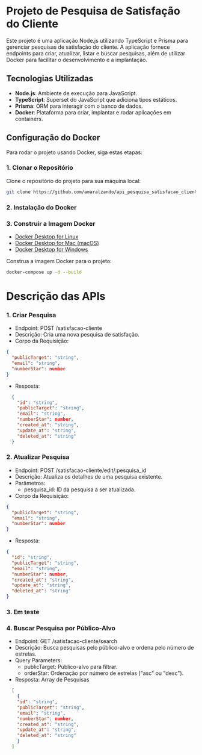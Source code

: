 # Projeto de Pesquisa de Satisfação do Cliente

Este projeto é uma aplicação Node.js utilizando TypeScript e Prisma para gerenciar pesquisas de satisfação do cliente. A aplicação fornece endpoints para criar, atualizar, listar e buscar pesquisas, além de utilizar Docker para facilitar o desenvolvimento e a implantação.

## Tecnologias Utilizadas

- **Node.js**: Ambiente de execução para JavaScript.
- **TypeScript**: Superset do JavaScript que adiciona tipos estáticos.
- **Prisma**: ORM para interagir com o banco de dados.
- **Docker**: Plataforma para criar, implantar e rodar aplicações em containers.

## Configuração do Docker

Para rodar o projeto usando Docker, siga estas etapas:

### 1. Clonar o Repositório

Clone o repositório do projeto para sua máquina local:

```bash
git clone https://github.com/amaralzando/api_pesquisa_satisfacao_cliente_node
```

### 2. Instalação do Docker

### 3. Construir a Imagem Docker

- [Docker Desktop for Linux](https://docs.docker.com/desktop/install/linux-install/)
- [Docker Desktop for Mac (macOS)](https://docs.docker.com/desktop/install/mac-install/)
- [Docker Desktop for Windows](https://docs.docker.com/desktop/install/windows-install/)

Construa a imagem Docker para o projeto:

```bash
docker-compose up -d --build
```

# Descrição das APIs

### 1. Criar Pesquisa

- Endpoint: POST /satisfacao-cliente
- Descrição: Cria uma nova pesquisa de satisfação.
- Corpo da Requisição:

```json
{
  "publicTarget": "string",
  "email": "string",
  "numberStar": number
}
```

- Resposta:

```json
  {
    "id": "string",
    "publicTarget": "string",
    "email": "string",
    "numberStar": number,
    "created_at": "string",
    "update_at": "string",
    "deleted_at": "string"
  }
```

### 2. Atualizar Pesquisa

- Endpoint: POST /satisfacao-cliente/edit/:pesquisa_id
- Descrição: Atualiza os detalhes de uma pesquisa existente.
- Parâmetros:
  - pesquisa_id: ID da pesquisa a ser atualizada.
- Corpo da Requisição:

```json
{
  "publicTarget": "string",
  "email": "string",
  "numberStar": number
}
```

- Resposta:

```json
{
  "id": "string",
  "publicTarget": "string",
  "email": "string",
  "numberStar": number,
  "created_at": "string",
  "update_at": "string",
  "deleted_at": "string"
}
```

### 3. Em teste

### 4. Buscar Pesquisa por Público-Alvo

- Endpoint: GET /satisfacao-cliente/search
- Descrição: Busca pesquisas pelo público-alvo e ordena pelo número de estrelas.
- Query Parameters:
  - publicTarget: Público-alvo para filtrar.
  - orderStar: Ordenação por número de estrelas ("asc" ou "desc").
- Resposta: Array de Pesquisas

```json
  [
    {
    "id": "string",
    "publicTarget": "string",
    "email": "string",
    "numberStar": number,
    "created_at": "string",
    "update_at": "string",
    "deleted_at": "string"
    }
  ]
```
